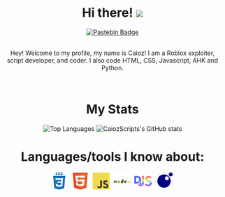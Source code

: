 <div align="center">
  <h1>Hi there! <img src="https://media.giphy.com/media/hvRJCLFzcasrR4ia7z/giphy.gif" width="30px"/></h1>
  <div id="header">
    <a href="https://pastebin.com/u/Caioz10" target="_blank">
      <img src="https://img.shields.io/badge/Pastebin-blue?logo=pastebin&logoColor=white&style=for-the-badge" alt="Pastebin Badge"/>
    </a>
  </div>
  <br>
  <p>Hey! Welcome to my profile, my name is Caioz! I am a Roblox exploiter, script developer, and coder. I also code HTML, CSS, Javascript, AHK and Python.</p>
  <br>
<div align="center"><h1>My Stats</h1><div id="header">
    <div>
    <img src="https://github-readme-stats.vercel.app/api/top-langs/?username=CaiozScripts" alt="Top Languages">
    <img src="https://github-readme-stats.vercel.app/api?username=CaiozScripts&show_icons=true&theme=default" alt="CaiozScripts's GitHub stats">
  </div>
</div>
<div align="center"><h1>Languages/tools I know about:</h1><div id="header">
  <div>
  <a href="https://developer.mozilla.org/en-US/docs/Web/CSS" target="_blank"><img src="https://github.com/devicons/devicon/blob/master/icons/css3/css3-plain-wordmark.svg"  title="CSS3" alt="CSS" width="40" height="40"/></a>&nbsp;
  <a href="https://developer.mozilla.org/en-US/docs/Web/HTML" target="_blank"><img src="https://github.com/devicons/devicon/blob/master/icons/html5/html5-original.svg" title="HTML5" alt="HTML" width="40" height="40"/></a>&nbsp;
  <a href="https://developer.mozilla.org/en-US/docs/Web/JavaScript" target="_blank"><img src="https://github.com/devicons/devicon/blob/master/icons/javascript/javascript-original.svg" title="JavaScript" alt="JavaScript" width="40" height="40"/></a>&nbsp;
  <a href="https://nodejs.org/" target="_blank"><img src="https://github.com/devicons/devicon/blob/master/icons/nodejs/nodejs-original-wordmark.svg" title="NodeJS" alt="NodeJS" width="40" height="40"/></a>&nbsp;
  <a href="https://discord.js.org/" target="_blank"><img src="https://github.com/devicons/devicon/blob/master/icons/discordjs/discordjs-original.svg" title="DiscordJS" alt="DJS" width="40" height="40"/></a>&nbsp;
  <a href="https://www.lua.org/" target="_blank"><img src="https://github.com/devicons/devicon/blob/master/icons/lua/lua-original.svg" title="Lua" alt="Lua" width="40" height="40"/></a>&nbsp;
  </div>
</div>
<!---
CaiozScripts/CaiozScripts is a  special  repository because its `README.md` (this file) appears on your GitHub profile.
You can click the Preview link to take a look at your changes.
--->
